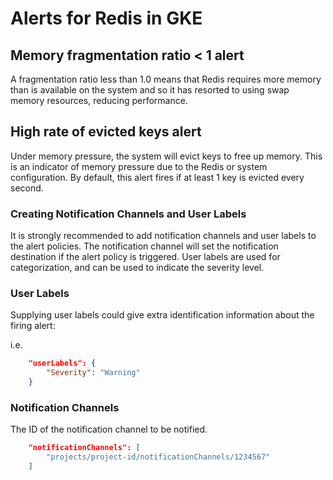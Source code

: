 # Alerts for Redis in GKE

## Memory fragmentation ratio < 1 alert

A fragmentation ratio less than 1.0 means that Redis requires more memory than is available on the system and so it has resorted to using swap memory resources, reducing performance.

## High rate of evicted keys alert

Under memory pressure, the system will evict keys to free up memory. This is an indicator of memory pressure due to the Redis or system configuration. By default, this alert fires if at least 1 key is evicted every second.

### Creating Notification Channels and User Labels

It is strongly recommended to add notification channels and user labels to the alert policies. The notification channel will set the notification destination if the alert policy is triggered. User labels are used for categorization, and can be used to indicate the severity level.

### User Labels

Supplying user labels could give extra identification information about the firing alert:

i.e.

```json
    "userLabels": {
        "Severity": "Warning"
    }
```

### Notification Channels

The ID of the notification channel to be notified.

```json
    "notificationChannels": [
        "projects/project-id/notificationChannels/1234567"
    ]
```
